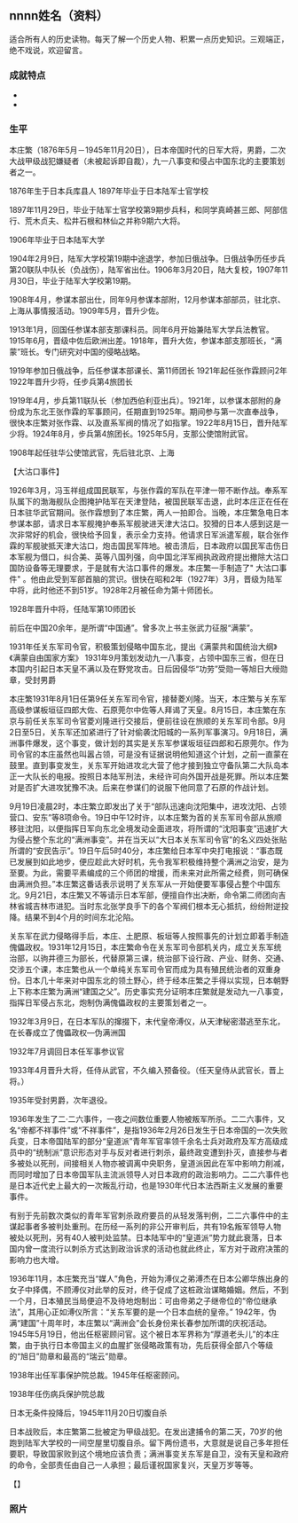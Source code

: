 ## nnnn姓名（资料）

适合所有人的历史读物。每天了解一个历史人物、积累一点历史知识。三观端正，绝不戏说，欢迎留言。  

### 成就特点

- ​
- ​


### 生平

本庄繁（1876年5月－1945年11月20日），日本帝国时代的日军大将，男爵，二次大战甲级战犯嫌疑者（未被起诉即自裁），九一八事变和侵占中国东北的主要策划者之一。



1876年生于日本兵库县人
1897年毕业于日本陆军士官学校

1897年11月29日，毕业于陆军士官学校第9期步兵科，和同学真崎甚三郎、阿部信行、荒木贞夫、松井石根和林仙之并称9期六大将。



1906年毕业于日本陆军大学

1904年2月9日，陆军大学校第19期中途退学，参加日俄战争。日俄战争历任步兵第20联队中队长（负战伤），陆军省出仕。1906年3月20日，陆大复校，1907年11月30日，毕业于陆军大学校第19期。



1908年4月，参谋本部出仕，同年9月参谋本部附，12月参谋本部部员，驻北京、上海从事情报活动。1909年5月，晋升少佐。

1913年1月，回国任参谋本部支那课科员。同年6月开始兼陆军大学兵法教官。1915年6月，晋级中佐后欧洲出差。1918年，晋升大佐，参谋本部支那班长，“满蒙”班长。专门研究对中国的侵略战略。

1919年参加日俄战争，后任参谋本部课长、第11师团长
1921年起任张作霖顾问2年
1922年晋升少将，任步兵第4旅团长

1919年4月，步兵第11联队长（参加西伯利亚出兵）。1921年，以参谋本部附的身份成为东北王张作霖的军事顾问，任期直到1925年。期间参与第一次直奉战争，很快本庄繁对张作霖、以及直系军阀的情况了如指掌。1922年8月15日，晋升陆军少将。1924年8月，步兵第4旅团长。1925年5月，支那公使馆附武官。

1908年起任驻华公使馆武官，先后驻北京、上海

【大沽口事件】

1926年3月，冯玉祥组成国民联军，与张作霖的军队在平津一带不断作战。奉系军队属下的渤海舰队企图掩护陆军在天津登陆，被国民联军击退，此时本庄正在任在日本驻华武官期间。张作霖想到了本庄繁，两人一拍即合。当晚，本庄繁急电日本参谋本部，请求日本军舰掩护奉系军舰驶进天津大沽口。狡猾的日本人感到这是一次非常好的机会，很快给予回复，表示全力支持。他请求日军派遣军舰，联合张作霖的军舰驶抵天津大沽口，炮击国民军阵地。被击溃后，日本政府以国民军击伤日本军舰为借口，纠合美、英等八国列强，向中国北洋军阀执政政府提出撤除大沽口国防设备等无理要求，于是就有大沽口事件的爆发。本庄繁一手制造了" 大沽口事件" 。他由此受到军部首脑的赏识。很快在昭和2年（1927年）3月，晋级为陆军中将，此时他还不到51岁。1928年2月被任命为第十师团长。



1928年晋升中将，任陆军第10师团长

前后在中国20余年，是所谓“中国通”。曾多次上书主张武力征服“满蒙”。



1931年任关东军司令官，积极策划侵略中国东北，提出《满蒙共和国统治大纲》《满蒙自由国家方案》
1931年9月策划发动九一八事变，占领中国东三省，但在日本国内引起日本天皇不满以及在野党攻击。日后因侵华“功劳”受勋一等旭日大绶勋章，受封男爵

本庄繁1931年8月1日任第9任关东军司令官，接替菱刈隆。当天，本庄繁与关东军高级参谋板垣征四郎大佐、石原莞尔中佐等人拜谒了天皇。8月15日，本庄繁在东京与前任关东军司令官菱刈隆进行交接后，便前往设在旅顺的关东军司令部。9月2日至5日，关东军还加紧进行了针对偷袭沈阳城的一系列军事演习。9月18日，满洲事件爆发，这个事变，做计划的其实是关东军参谋坂垣征四郎和石原莞尔。作为司令官的本庄虽然也叫嚣占领，可是没有证据说明他知道这个计划，之前一直蒙在鼓里。直到事变发生，关东军开始进攻北大营了他才接到独立守备队第二大队岛本正一大队长的电报。按照日本陆军刑法，未经许可向外国开战是死罪。所以本庄繁对是否扩大进攻犹豫不决。后来在参谋们的说服下他同意了石原的作战计划。



9月19日凌晨2时，本庄繁立即发出了关于“部队迅速向沈阳集中，进攻沈阳、占领营口、安东”等8项命令。19日中午12时许，以本庄繁为首的关东军司令部从旅顺移驻沈阳，以便指挥日军向东北全境发动全面进攻，将所谓的“沈阳事变”迅速扩大为侵占整个东北的“满洲事变”。并在当天以“大日本关东军司令官”的名义四处张贴所谓的“安民告示”。19日午后5时40分，本庄繁给日本军中央打电报说：“事态既已发展到如此地步，便应趁此大好时机，先令我军积极维持整个满洲之治安，是为至要。为此，需要平素编成的三个师团的增援，而未来对此所需之经费，则可确保由满洲负担。”本庄繁这番话表示说明了关东军从一开始便要军事侵占整个中国东北。9月21日，本庄繁又不等请示日本军部，便擅自作出决断，命令第二师团向吉林省城吉林市进犯。当时东北张学良手下的各个军阀们根本无心抵抗，纷纷附逆投降。结果不到4个月的时间东北沦陷。



关东军在武力侵略得手后，本庄、土肥原、板垣等人按照事先的计划立即着手制造傀儡政权。1931年12月15日，本庄繁命令在关东军司令部机关内，成立关东军统治部，以驹井德三为部长，代替原第三课，统治部下设行政、产业、财务、交通、交涉五个课，本庄繁也从一个单纯关东军司令官而成为具有殖民统治者的双重身份。日本几十年来对中国东北的领土野心，终于经本庄繁之手得以实现，日本朝野上下称本庄繁为满洲“建国之父”。历史事实充分证明本庄繁就是发动九一八事变，指挥日军侵占东北，炮制伪满傀儡政权的主要策划者之一。



1932年3月9日，在日本军队的撺掇下，末代皇帝溥仪，从天津秘密潜逃至东北，在长春成立了傀儡政权—伪满洲国



1932年7月调回日本任军事参议官

1933年4月晋升大将，任侍从武官，不久编入预备役。（任天皇侍从武官长，晋上将。）



1935年受封男爵，次年退役。

1936年发生了二·二六事件，一夜之间数位重要人物被叛军所杀。二二六事件，又名“帝都不祥事件”或“不祥事件”，是指1936年2月26日发生于日本帝国的一次失败兵变，日本帝国陆军的部分“皇道派”青年军官率领千余名士兵对政府及军方高级成员中的“统制派”意识形态对手与反对者进行刺杀，最终政变遭到扑灭，直接参与者多被处以死刑，间接相关人物亦被调离中央职务，皇道派因此在军中影响力削减，而同时增加了日本帝国军队主流派领导人对日本政府的政治影响力。二二六事件也是日本近代史上最大的一次叛乱行动，也是1930年代日本法西斯主义发展的重要事件。

有别于先前数次类似的青年军官刺杀政府要员的从轻发落判例，二二六事件中的主谋起事者多被判处重刑。在历经一系列的非公开审判后，共有19名叛军领导人物被处以死刑，另有40人被判处监禁。日本陆军中的“皇道派”势力就此衰落，日本国内曾一度流行以刺杀方式达到政治诉求的活动也就此终止，军方对于政府决策的影响力也大增。



1936年11月，本庄繁充当“媒人”角色，开始为溥仪之弟溥杰在日本公卿华族出身的女子中择偶，不顾溥仪对此举的反对，终于促成了这桩政治谋略婚姻。然后，不到一个月，日本殖民当局便迫不及待地炮制出：可由帝弟之子继帝位的“帝位继承法”，其用心正如溥仪所言：“关东军要的是一个日本血统的皇帝。” 1942年，伪满“建国”十周年时，本庄繁以“满洲会”会长身份来长春参加所谓的庆祝活动。1945年5月19日，他出任枢密顾问官。这个被日本军界称为“厚道老头儿”的本庄繁，由于执行日本帝国主义的血腥扩张侵略政策有功，先后获得全部八个等级的“旭日”勋章和最高的“瑞云”勋章。



1938年出任军事保护院总裁。1945年任枢密顾问。

1938年任伤病兵保护院总裁

日本无条件投降后，1945年11月20日切腹自杀

日本战败后，本庄繁第二批被定为甲级战犯。在发出逮捕令的第二天，70岁的他跑到陆军大学校的一间空屋里切腹自杀。留下两份遗书，大意就是说自己多年担任要职，导致国家败到这个境地应该负责；满洲事变关东军是自卫，没有天皇和政府的命令，全部责任由自己一人承担；最后谨祝国家复兴，天皇万岁等等。



【】

### 照片


